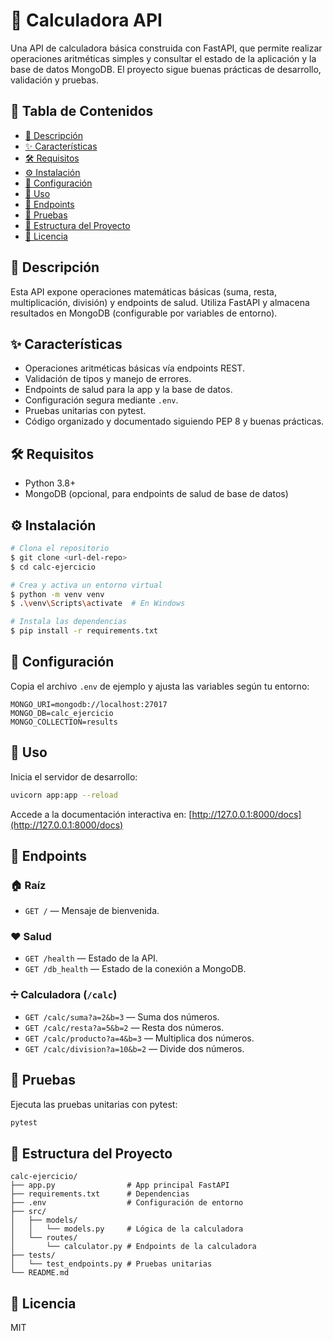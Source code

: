 
# 🧮 Calculadora API

Una API de calculadora básica construida con FastAPI, que permite realizar operaciones aritméticas simples y consultar el estado de la aplicación y la base de datos MongoDB. El proyecto sigue buenas prácticas de desarrollo, validación y pruebas.

## 📑 Tabla de Contenidos
- [📝 Descripción](#descripción)
- [✨ Características](#características)
- [🛠️ Requisitos](#requisitos)
- [⚙️ Instalación](#instalación)
- [🔧 Configuración](#configuración)
- [🚀 Uso](#uso)
- [🔗 Endpoints](#endpoints)
- [🧪 Pruebas](#pruebas)
- [📁 Estructura del Proyecto](#estructura-del-proyecto)
- [📄 Licencia](#licencia)

## 📝 Descripción
Esta API expone operaciones matemáticas básicas (suma, resta, multiplicación, división) y endpoints de salud. Utiliza FastAPI y almacena resultados en MongoDB (configurable por variables de entorno).

## ✨ Características
- Operaciones aritméticas básicas vía endpoints REST.
- Validación de tipos y manejo de errores.
- Endpoints de salud para la app y la base de datos.
- Configuración segura mediante `.env`.
- Pruebas unitarias con pytest.
- Código organizado y documentado siguiendo PEP 8 y buenas prácticas.

## 🛠️ Requisitos
- Python 3.8+
- MongoDB (opcional, para endpoints de salud de base de datos)

## ⚙️ Instalación
```bash
# Clona el repositorio
$ git clone <url-del-repo>
$ cd calc-ejercicio

# Crea y activa un entorno virtual
$ python -m venv venv
$ .\venv\Scripts\activate  # En Windows

# Instala las dependencias
$ pip install -r requirements.txt
```

## 🔧 Configuración
Copia el archivo `.env` de ejemplo y ajusta las variables según tu entorno:
```env
MONGO_URI=mongodb://localhost:27017
MONGO_DB=calc_ejercicio
MONGO_COLLECTION=results
```

## 🚀 Uso
Inicia el servidor de desarrollo:
```bash
uvicorn app:app --reload
```
Accede a la documentación interactiva en: [http://127.0.0.1:8000/docs](http://127.0.0.1:8000/docs)

## 🔗 Endpoints
### 🏠 Raíz
- `GET /` — Mensaje de bienvenida.

### ❤️ Salud
- `GET /health` — Estado de la API.
- `GET /db_health` — Estado de la conexión a MongoDB.

### ➗ Calculadora (`/calc`)
- `GET /calc/suma?a=2&b=3` — Suma dos números.
- `GET /calc/resta?a=5&b=2` — Resta dos números.
- `GET /calc/producto?a=4&b=3` — Multiplica dos números.
- `GET /calc/division?a=10&b=2` — Divide dos números.

## 🧪 Pruebas
Ejecuta las pruebas unitarias con pytest:
```bash
pytest
```

## 📁 Estructura del Proyecto
```
calc-ejercicio/
├── app.py                # App principal FastAPI
├── requirements.txt      # Dependencias
├── .env                  # Configuración de entorno
├── src/
│   ├── models/
│   │   └── models.py     # Lógica de la calculadora
│   └── routes/
│       └── calculator.py # Endpoints de la calculadora
├── tests/
│   └── test_endpoints.py # Pruebas unitarias
└── README.md
```

## 📄 Licencia
MIT
